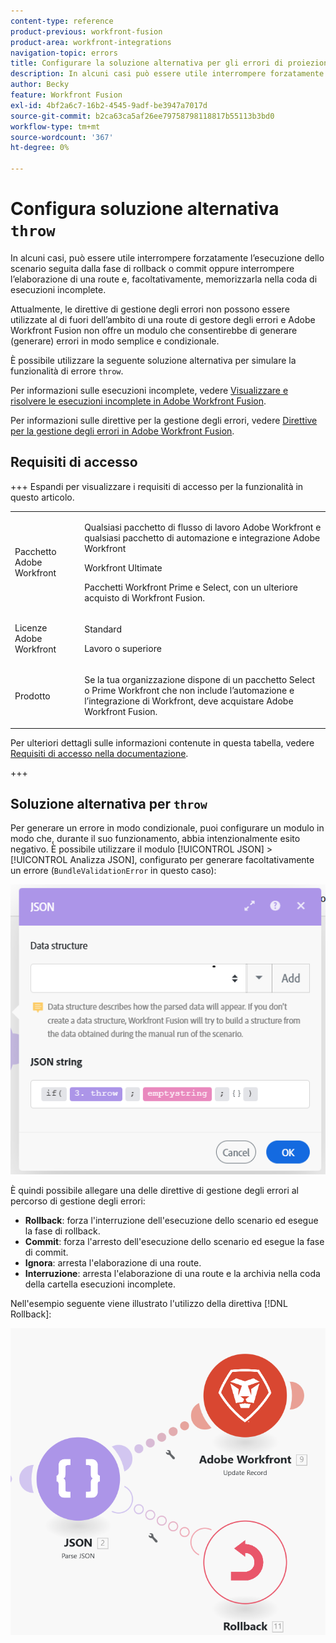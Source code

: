 ```yaml
---
content-type: reference
product-previous: workfront-fusion
product-area: workfront-integrations
navigation-topic: errors
title: Configurare la soluzione alternativa per gli errori di proiezione
description: In alcuni casi può essere utile interrompere forzatamente l’esecuzione dello scenario seguita dalla fase di rollback o commit o interrompere l’elaborazione di una route e, facoltativamente, memorizzarla nella coda di visualizzazione e risolvere le esecuzioni incomplete in Adobe Workfront Fusion.
author: Becky
feature: Workfront Fusion
exl-id: 4bf2a6c7-16b2-4545-9adf-be3947a7017d
source-git-commit: b2ca63ca5af26ee79758798118817b55113b3bd0
workflow-type: tm+mt
source-wordcount: '367'
ht-degree: 0%

---
```


# Configura soluzione alternativa `throw`

In alcuni casi, può essere utile interrompere forzatamente l’esecuzione dello scenario seguita dalla fase di rollback o commit oppure interrompere l’elaborazione di una route e, facoltativamente, memorizzarla nella coda di esecuzioni incomplete.

Attualmente, le direttive di gestione degli errori non possono essere utilizzate al di fuori dell’ambito di una route di gestore degli errori e Adobe Workfront Fusion non offre un modulo che consentirebbe di generare (generare) errori in modo semplice e condizionale.

È possibile utilizzare la seguente soluzione alternativa per simulare la funzionalità di errore `throw`.

Per informazioni sulle esecuzioni incomplete, vedere [Visualizzare e risolvere le esecuzioni incomplete in Adobe Workfront Fusion](/help/workfront-fusion/manage-scenarios/view-and-resolve-incomplete-executions.md).

Per informazioni sulle direttive per la gestione degli errori, vedere [Direttive per la gestione degli errori in Adobe Workfront Fusion](/help/workfront-fusion/references/errors/directives-for-error-handling.md).

## Requisiti di accesso

+++ Espandi per visualizzare i requisiti di accesso per la funzionalità in questo articolo.

<table style="table-layout:auto">
 <col> 
 <col> 
 <tbody> 
  <tr> 
   <td role="rowheader">Pacchetto Adobe Workfront</td> 
   <td> <p>Qualsiasi pacchetto di flusso di lavoro Adobe Workfront e qualsiasi pacchetto di automazione e integrazione Adobe Workfront</p><p>Workfront Ultimate</p><p>Pacchetti Workfront Prime e Select, con un ulteriore acquisto di Workfront Fusion.</p> </td> 
  </tr> 
  <tr data-mc-conditions=""> 
   <td role="rowheader">Licenze Adobe Workfront</td> 
   <td> <p>Standard</p><p>Lavoro o superiore</p> </td> 
  </tr> 
  <tr> 
   <td role="rowheader">Prodotto</td> 
   <td>
   <p>Se la tua organizzazione dispone di un pacchetto Select o Prime Workfront che non include l’automazione e l’integrazione di Workfront, deve acquistare Adobe Workfront Fusion.</li></ul>
   </td> 
  </tr>
 </tbody> 
</table>

Per ulteriori dettagli sulle informazioni contenute in questa tabella, vedere [Requisiti di accesso nella documentazione](/help/workfront-fusion/references/licenses-and-roles/access-level-requirements-in-documentation.md).

+++

## Soluzione alternativa per `throw`

Per generare un errore in modo condizionale, puoi configurare un modulo in modo che, durante il suo funzionamento, abbia intenzionalmente esito negativo. È possibile utilizzare il modulo [!UICONTROL JSON] > [!UICONTROL Analizza JSON], configurato per generare facoltativamente un errore (`BundleValidationError` in questo caso):

![Errore JSON](assets/json-parse-json.png)

È quindi possibile allegare una delle direttive di gestione degli errori al percorso di gestione degli errori:

* **Rollback**: forza l&#39;interruzione dell&#39;esecuzione dello scenario ed esegue la fase di rollback.
* **Commit**: forza l&#39;arresto dell&#39;esecuzione dello scenario ed esegue la fase di commit.
* **Ignora**: arresta l&#39;elaborazione di una route.
* **Interruzione**: arresta l&#39;elaborazione di una route e la archivia nella coda della cartella esecuzioni incomplete.

Nell&#39;esempio seguente viene illustrato l&#39;utilizzo della direttiva [!DNL Rollback]:

![Direttiva di rollback](assets/rollback-directive.png)
